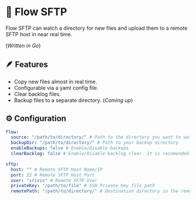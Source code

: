 # 🌊 Flow SFTP

Flow SFTP can watch a directory for new files and upload them to a remote SFTP host in near real time.

(*Written in Go*)

## 🪶 Features
- Copy new files almost in real time.
- Configurable via a yaml config file.
- Clear backlog files.
- Backup files to a separate directory. (*Coming up*)

## ⚙️ Configuration

```yaml
flow:
  source: "/path/to/directory/" # Path to the directory you want to watch for
  backupDir: "/path/to/directory/" # Path to your backup directory 
  enableBackups: false # Enable/Disable backups
  clearBacklog: false # Enable/Disable backlog clear. It is recomended to keep this disabled if backup is not enabled.

sftp:
  host: "" # Remote SFTP Host Name/IP
  port: 22 # Remote SFTP Host Port 
  user: "srivin" # Remote SFTP User
  privateKey: "/path/to/file" # SSH Private Key file path 
  remotePath: "/path/to/directory/" # Destination directory in the remote SFTP host
```